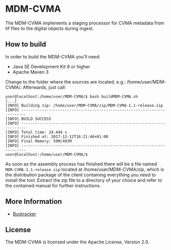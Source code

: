 # MDM-CVMA

The MDM-CVMA implements a staging processor for CVMA metadata from
tif files to the digital objects during ingest.

## How to build

In order to build the MDM-CVMA you'll need:

* Java SE Development Kit 8 or higher
* Apache Maven 3

Change to the folder where the sources are located, e.g.: /home/user/MDM-CVMA/. 
Afterwards, just call:

```
user@localhost:/home/user/MDM-CVMA/$ bash buildMDM-CVMA.sh
[...]
[INFO] Building zip: /home/user/MDM-CVMA/zip/MDM-CVMA-1.1-release.zip
[INFO] ------------------------------------------------------------------------
[INFO] BUILD SUCCESS
[INFO] ------------------------------------------------------------------------
[INFO] Total time: 24.444 s
[INFO] Finished at: 2017-12-12T16:21:46+01:00
[INFO] Final Memory: 59M/403M
[INFO] ------------------------------------------------------------------------
user@localhost:/home/user/MDM-CVMA/$
```

As soon as the assembly process has finished there will be a file named `MDM-CVMA-1.1-release.zip` 
located at /home/user/MDM-CVMA/zip, which is the distribution package of the client 
containing everything you need to install the tool. Extract the zip file to a directory of your
choice and refer to the contained manual for further instructions.

## More Information

* [Bugtracker](http://datamanager.kit.edu/bugtracker/thebuggenie/)

## License

The MDM-CVMA is licensed under the Apache License, Version 2.0.


